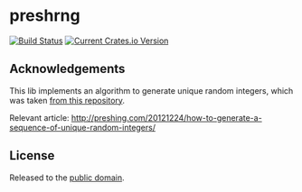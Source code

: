 # preshrng

[![Build Status](https://travis-ci.org/macabu/preshrng.svg?branch=master)](https://travis-ci.org/macabu/preshrng) [![Current Crates.io Version](https://img.shields.io/crates/v/preshrng.svg)](https://crates.io/crates/preshrng)

## Acknowledgements

This lib implements an algorithm to generate unique random integers, which was taken [from this repository](https://github.com/preshing/RandomSequence).

Relevant article: http://preshing.com/20121224/how-to-generate-a-sequence-of-unique-random-integers/

## License

Released to the [public domain](http://unlicense.org).
